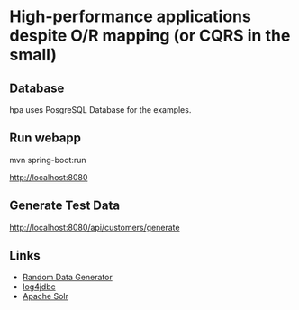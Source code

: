 # High-performance applications despite O/R mapping (or CQRS in the small)

## Database

hpa uses PosgreSQL Database for the examples.

## Run webapp
mvn spring-boot:run

[http://localhost:8080](http://localhost:8080)

## Generate Test Data
 
[http://localhost:8080/api/customers/generate](http://localhost:8080/api/customers/generate)

## Links
- [Random Data Generator](https://code.google.com/p/random-data-generator/)
- [log4jdbc](https://code.google.com/p/log4jdbc-log4j2/)
- [Apache Solr](http://lucene.apache.org/solr/)
